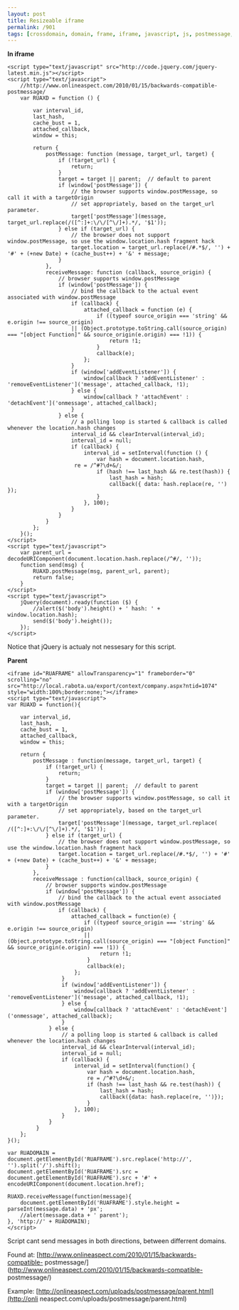 ```yaml
---
layout: post
title: Resizeable iframe
permalink: /901
tags: [crossdomain, domain, frame, iframe, javascript, js, postmessage, resize, xd]
---
```


**In iframe**

    <script type="text/javascript" src="http://code.jquery.com/jquery-latest.min.js"></script>
    <script type="text/javascript">
        //http://www.onlineaspect.com/2010/01/15/backwards-compatible-postmessage/
        var RUAXD = function () {

            var interval_id,
            last_hash,
            cache_bust = 1,
            attached_callback,
            window = this;

            return {
                postMessage: function (message, target_url, target) {
                    if (!target_url) {
                        return;
                    }
                    target = target || parent;  // default to parent
                    if (window['postMessage']) {
                        // the browser supports window.postMessage, so call it with a targetOrigin
                        // set appropriately, based on the target_url parameter.
                        target['postMessage'](message, target_url.replace(/([^:]+:\/\/[^\/]+).*/, '$1'));
                    } else if (target_url) {
                        // the browser does not support window.postMessage, so use the window.location.hash fragment hack
                        target.location = target_url.replace(/#.*$/, '') + '#' + (+new Date) + (cache_bust++) + '&' + message;
                    }
                },
                receiveMessage: function (callback, source_origin) {
                    // browser supports window.postMessage
                    if (window['postMessage']) {
                        // bind the callback to the actual event associated with window.postMessage
                        if (callback) {
                            attached_callback = function (e) {
                                if ((typeof source_origin === 'string' && e.origin !== source_origin)
                        || (Object.prototype.toString.call(source_origin) === "[object Function]" && source_origin(e.origin) === !1)) {
                                    return !1;
                                }
                                callback(e);
                            };
                        }
                        if (window['addEventListener']) {
                            window[callback ? 'addEventListener' : 'removeEventListener']('message', attached_callback, !1);
                        } else {
                            window[callback ? 'attachEvent' : 'detachEvent']('onmessage', attached_callback);
                        }
                    } else {
                        // a polling loop is started & callback is called whenever the location.hash changes
                        interval_id && clearInterval(interval_id);
                        interval_id = null;
                        if (callback) {
                            interval_id = setInterval(function () {
                                var hash = document.location.hash,
                         re = /^#?\d+&/;
                                if (hash !== last_hash && re.test(hash)) {
                                    last_hash = hash;
                                    callback({ data: hash.replace(re, '') });
                                }
                            }, 100);
                        }
                    }
                }
            };
        }();
    </script>
    <script type="text/javascript">
        var parent_url = decodeURIComponent(document.location.hash.replace(/^#/, ''));
        function send(msg) {
            RUAXD.postMessage(msg, parent_url, parent);
            return false;
        }
    </script>
    <script type="text/javascript">
        jQuery(document).ready(function ($) {
            //alert($('body').height() + ' hash: ' + window.location.hash);
            send($('body').height());
        });
    </script>

Notice that jQuery is actualy not nessesary for this script.

**Parent**

    <iframe id="RUAFRAME" allowTransparency="1" frameborder="0" scrolling="no" src="http://local.rabota.ua/export/context/company.aspx?ntid=1074" style="width:100%;border:none;"></iframe>
    <script type="text/javascript">
    var RUAXD = function(){

        var interval_id,
        last_hash,
        cache_bust = 1,
        attached_callback,
        window = this;

        return {
            postMessage : function(message, target_url, target) {
                if (!target_url) {
                    return;
                }
                target = target || parent;  // default to parent
                if (window['postMessage']) {
                    // the browser supports window.postMessage, so call it with a targetOrigin
                    // set appropriately, based on the target_url parameter.
                    target['postMessage'](message, target_url.replace( /([^:]+:\/\/[^\/]+).*/, '$1'));
                } else if (target_url) {
                    // the browser does not support window.postMessage, so use the window.location.hash fragment hack
                    target.location = target_url.replace(/#.*$/, '') + '#' + (+new Date) + (cache_bust++) + '&' + message;
                }
            },
            receiveMessage : function(callback, source_origin) {
                // browser supports window.postMessage
                if (window['postMessage']) {
                    // bind the callback to the actual event associated with window.postMessage
                    if (callback) {
                        attached_callback = function(e) {
                            if ((typeof source_origin === 'string' && e.origin !== source_origin)
                            || (Object.prototype.toString.call(source_origin) === "[object Function]" && source_origin(e.origin) === !1)) {
                                 return !1;
                             }
                             callback(e);
                         };
                     }
                     if (window['addEventListener']) {
                         window[callback ? 'addEventListener' : 'removeEventListener']('message', attached_callback, !1);
                     } else {
                         window[callback ? 'attachEvent' : 'detachEvent']('onmessage', attached_callback);
                     }
                 } else {
                     // a polling loop is started & callback is called whenever the location.hash changes
                     interval_id && clearInterval(interval_id);
                     interval_id = null;
                     if (callback) {
                         interval_id = setInterval(function() {
                             var hash = document.location.hash,
                             re = /^#?\d+&/;
                             if (hash !== last_hash && re.test(hash)) {
                                 last_hash = hash;
                                 callback({data: hash.replace(re, '')});
                             }
                         }, 100);
                     }
                 }
             }
        };
    }();

    var RUADOMAIN = document.getElementById('RUAFRAME').src.replace('http://', '').split('/').shift();
    document.getElementById('RUAFRAME').src = document.getElementById('RUAFRAME').src + '#' + encodeURIComponent(document.location.href);

    RUAXD.receiveMessage(function(message){
        document.getElementById('RUAFRAME').style.height = parseInt(message.data) + 'px';
        //alert(message.data + ' parent');
    }, 'http://' + RUADOMAIN);
    </script>

Script cant send messages in both directions, between differrent domains.

Found at: [http://www.onlineaspect.com/2010/01/15/backwards-compatible-
postmessage/](http://www.onlineaspect.com/2010/01/15/backwards-compatible-
postmessage/)

Example: [http://onlineaspect.com/uploads/postmessage/parent.html](http://onli
neaspect.com/uploads/postmessage/parent.html)
